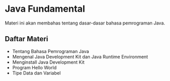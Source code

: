 # Java Fundamental

Materi ini akan membahas tentang dasar-dasar bahasa pemrograman Java.

## Daftar Materi
- Tentang Bahasa Pemrograman Java
- Mengenal Java Development Kit dan Java Runtime Environment
- Menginstall Java Development Kit
- Program Hello World
- Tipe Data dan Variabel